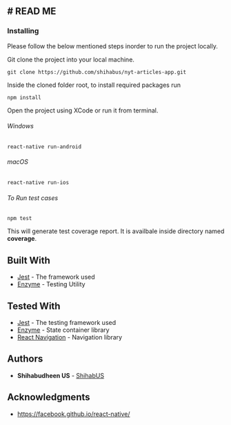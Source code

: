 ## # **READ ME**

### Installing

Please follow the below mentioned steps inorder to run the project locally.

Git clone the project into your local machine.

```
git clone https://github.com/shihabus/nyt-articles-app.git
```

Inside the cloned folder root, to install required packages run 

```
npm install
```

Open the project using XCode or run it from terminal.

###### Windows

```
react-native run-android
```

###### macOS

```
react-native run-ios
```

###### To Run test cases

```
npm test
```

This will generate test coverage report. It is availbale inside directory named **coverage**.


## Built With

* [Jest](https://facebook.github.io/react-native/docs/getting-started) - The framework used
* [Enzyme](https://github.com/airbnb/enzyme) - Testing Utility

## Tested With

* [Jest](https://github.com/facebook/jest) - The testing framework used
* [Enzyme](https://react-redux.js.org/introduction/quick-start) - State container library
* [React Navigation](https://reactnavigation.org/docs/en/getting-started.html) - Navigation library

## Authors

* **Shihabudheen US** - [ShihabUS](https://github.com/shihabus)

## Acknowledgments

* https://facebook.github.io/react-native/


